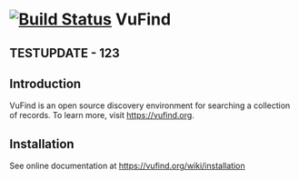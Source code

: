 [![Build Status](https://travis-ci.org/vufind-org/vufind.svg?branch=master)](https://travis-ci.org/vufind-org/vufind)
VuFind
======

TESTUPDATE - 123
----------

Introduction
------------
VuFind is an open source discovery environment for searching a collection of
records.  To learn more, visit https://vufind.org.


Installation
------------

See online documentation at https://vufind.org/wiki/installation
